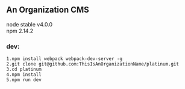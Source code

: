 ## An Organization CMS

node stable v4.0.0  
npm 2.14.2

### dev:
```
1.npm install webpack webpack-dev-server -g
2.git clone git@github.com:ThisIsAnOrganizationName/platinum.git
3.cd platinum
4.npm install
5.npm run dev
```


